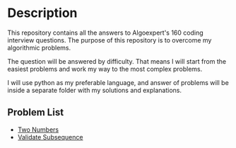 # Description

This repository contains all the answers to Algoexpert's 160 coding interview questions.
The purpose of this repository is to overcome my algorithmic problems.

The question will be answered by difficulty. That means I will start from the easiest problems and work my way to the most complex problems.

I will use python as my preferable language, and answer of problems will be inside a separate folder with my solutions and explanations.

## Problem List

- [Two Numbers](https://github.com/n8fury/Algorithm_Problems/tree/master/01.two_numbers)
- [Validate Subsequence](https://github.com/n8fury/Algorithm_Problems/tree/master/02.validate_subsequence)
